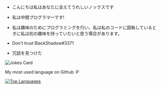 - こんにちは私はあなたに会えてうれしいノックスです
- 私は中間プログラマーです!
- 私は趣味のためにプログラミングを行い、私は私のコードに固執しているときに私は別の趣味を持っていたいと思う場合があります。

- Don't trust BlackShadow#3371

- 冗談を見つけた 

![Jokes Card](https://readme-jokes.vercel.app/api)

My most used language on Github :P

[![Top Languages](https://github-readme-stats.vercel.app/api/top-langs/?username=Nwko&theme=dark)](https://github.com/Nwko)
